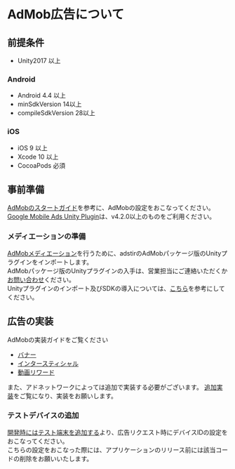 # AdMob広告について

## 前提条件
* Unity2017 以上

### Android
* Android 4.4 以上
* minSdkVersion 14以上
* compileSdkVersion 28以上

### iOS

* iOS 9 以上
* Xcode 10 以上
* CocoaPods 必須


## 事前準備

[AdMobのスタートガイド](https://developers.google.com/admob/unity/start?hl=ja)を参考に、AdMobの設定をおこなってください。  
[Google Mobile Ads Unity Plugin](https://github.com/googleads/googleads-mobile-unity/releases)は、v4.2.0以上のものをご利用ください。

### メディエーションの準備

[AdMobメディエーション](https://developers.google.com/admob/unity/mediate?hl=ja)を行うために、adstirのAdMobパッケージ版のUnityプラグインをインポートします。  
AdMobパッケージ版のUnityプラグインの入手は、営業担当にご連絡いただくか[お問い合わせ](https://ja.ad-stir.com/contact)ください。  
Unityプラグインのインポート及びSDKの導入については、[こちら](../adstir/init.md)を参考にしてください。

## 広告の実装

AdMobの実装ガイドをご覧ください

* [バナー](https://developers.google.com/admob/unity/banner?hl=ja)
* [インタースティシャル](https://developers.google.com/admob/unity/interstitial?hl=ja)
* [動画リワード](https://developers.google.com/admob/unity/rewarded-ads?hl=ja)

また、アドネットワークによっては追加で実装する必要がございます。 [追加実装](network#追加実装)をご覧になり、実装をお願いします。

### テストデバイスの追加
[開発時にはテスト端末を追加する](https://developers.google.com/admob/unity/test-ads?hl=ja#add_your_test_device)より、広告リクエスト時にデバイスIDの設定をおこなってください。  
こちらの設定をおこなった際には、アプリケーションのリリース前には該当コードの削除をお願いいたします。
